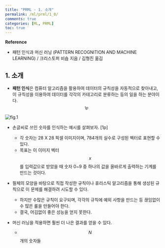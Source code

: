 ```yaml
---
title: "PRML - 1. 소개"
permalink: /ml/prml/1_0/
comments: true
categories: [ML, PRML]
toc: true
---
```


**Reference**

- 패턴 인식과 머신 러닝 (PATTERN RECOGNITION AND MACHINE LEARNING) / 크리스토퍼 비숍 지음 / 김형진 옮김


## 1. 소개

- **패턴 인식**은 컴퓨터 알고리즘을 활용하여 데이터의 규칙성을 자동적으로 찾아내고, 이 규칙성을 이용하여 데이터를 각각의 카테고리로 분류하는 등의 일을 하는 분야이다. $$ ^{1p} $$

![fig.1](../images/1-0_1.png)

- 손글씨로 쓰인 숫자를 인식하는 예시를 살펴보자. [1p]
  - 각 숫자는 28 X 28 픽셀 이미지이며, 784개의 실수로 구성된 벡터로 표현할 수 있다.
  - 목표는 이 이미지 벡터 $$ x $$를 입력값으로 받았을 때 숫자 0~9 중 하나의 값을 올바르게 출력하는 기계를 만드는 것이다.

- 필체의 모양을 바탕으로 직접 작성한 규칙이나 휴리스틱 알고리즘을 통해 생성된 규칙으로 이 문제를 해결하려 시도할 수 있다.
  - 하지만 수많은 규칙이 요구되며, 각각의 규칙에 예외 사항을 만드는 등 끊임없이 수 많은 룰을 만들어야 한다.
  - 결국, 어김없이 좋은 성능을 얻지 못한다.

- 머신 러닝을 적용하면 훨씬 더 나은 결과를 얻을 수 있다.
  - $$ N $$개의 숫자들
